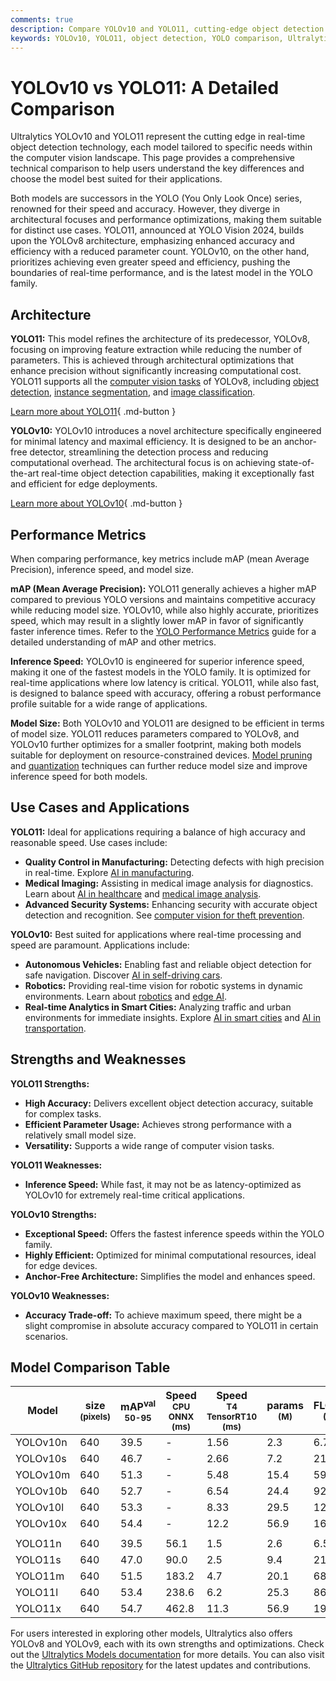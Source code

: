 ```yaml
---
comments: true
description: Compare YOLOv10 and YOLO11, cutting-edge object detection models by Ultralytics. Explore performance, accuracy, speed, and use cases for your projects.
keywords: YOLOv10, YOLO11, object detection, YOLO comparison, Ultralytics, real-time detection, computer vision, performance metrics, machine learning
---
```


# YOLOv10 vs YOLO11: A Detailed Comparison

Ultralytics YOLOv10 and YOLO11 represent the cutting edge in real-time object detection technology, each model tailored to specific needs within the computer vision landscape. This page provides a comprehensive technical comparison to help users understand the key differences and choose the model best suited for their applications.

Both models are successors in the YOLO (You Only Look Once) series, renowned for their speed and accuracy. However, they diverge in architectural focuses and performance optimizations, making them suitable for distinct use cases. YOLO11, announced at YOLO Vision 2024, builds upon the YOLOv8 architecture, emphasizing enhanced accuracy and efficiency with a reduced parameter count. YOLOv10, on the other hand, prioritizes achieving even greater speed and efficiency, pushing the boundaries of real-time performance, and is the latest model in the YOLO family.

<script async src="https://cdn.jsdelivr.net/npm/chart.js@3.9.1/dist/chart.min.js"></script>
<script defer src="../../javascript/benchmark.js"></script>

<canvas id="modelComparisonChart" width="1024" height="400" active-models='["YOLOv10", "YOLO11"]'></canvas>

## Architecture

**YOLO11:** This model refines the architecture of its predecessor, YOLOv8, focusing on improving feature extraction while reducing the number of parameters. This is achieved through architectural optimizations that enhance precision without significantly increasing computational cost. YOLO11 supports all the [computer vision tasks](https://docs.ultralytics.com/tasks/) of YOLOv8, including [object detection](https://www.ultralytics.com/glossary/object-detection), [instance segmentation](https://www.ultralytics.com/glossary/instance-segmentation), and [image classification](https://docs.ultralytics.com/tasks/classify/).

[Learn more about YOLO11](https://docs.ultralytics.com/models/yolo11/){ .md-button }

**YOLOv10:** YOLOv10 introduces a novel architecture specifically engineered for minimal latency and maximal efficiency. It is designed to be an anchor-free detector, streamlining the detection process and reducing computational overhead. The architectural focus is on achieving state-of-the-art real-time object detection capabilities, making it exceptionally fast and efficient for edge deployments.

[Learn more about YOLOv10](https://docs.ultralytics.com/models/yolov10/){ .md-button }

## Performance Metrics

When comparing performance, key metrics include mAP (mean Average Precision), inference speed, and model size.

**mAP (Mean Average Precision):** YOLO11 generally achieves a higher mAP compared to previous YOLO versions and maintains competitive accuracy while reducing model size. YOLOv10, while also highly accurate, prioritizes speed, which may result in a slightly lower mAP in favor of significantly faster inference times. Refer to the [YOLO Performance Metrics](https://docs.ultralytics.com/guides/yolo-performance-metrics/) guide for a detailed understanding of mAP and other metrics.

**Inference Speed:** YOLOv10 is engineered for superior inference speed, making it one of the fastest models in the YOLO family. It is optimized for real-time applications where low latency is critical. YOLO11, while also fast, is designed to balance speed with accuracy, offering a robust performance profile suitable for a wide range of applications.

**Model Size:** Both YOLOv10 and YOLO11 are designed to be efficient in terms of model size. YOLO11 reduces parameters compared to YOLOv8, and YOLOv10 further optimizes for a smaller footprint, making both models suitable for deployment on resource-constrained devices. [Model pruning](https://www.ultralytics.com/glossary/pruning) and [quantization](https://www.ultralytics.com/glossary/model-quantization) techniques can further reduce model size and improve inference speed for both models.

## Use Cases and Applications

**YOLO11:** Ideal for applications requiring a balance of high accuracy and reasonable speed. Use cases include:

- **Quality Control in Manufacturing:** Detecting defects with high precision in real-time. Explore [AI in manufacturing](https://www.ultralytics.com/solutions/ai-in-manufacturing).
- **Medical Imaging:** Assisting in medical image analysis for diagnostics. Learn about [AI in healthcare](https://www.ultralytics.com/solutions/ai-in-healthcare) and [medical image analysis](https://www.ultralytics.com/glossary/medical-image-analysis).
- **Advanced Security Systems:** Enhancing security with accurate object detection and recognition. See [computer vision for theft prevention](https://www.ultralytics.com/blog/computer-vision-for-theft-prevention-enhancing-security).

**YOLOv10:** Best suited for applications where real-time processing and speed are paramount. Applications include:

- **Autonomous Vehicles:** Enabling fast and reliable object detection for safe navigation. Discover [AI in self-driving cars](https://www.ultralytics.com/solutions/ai-in-self-driving).
- **Robotics:** Providing real-time vision for robotic systems in dynamic environments. Learn about [robotics](https://www.ultralytics.com/glossary/robotics) and [edge AI](https://www.ultralytics.com/glossary/edge-ai).
- **Real-time Analytics in Smart Cities:** Analyzing traffic and urban environments for immediate insights. Explore [AI in smart cities](https://www.ultralytics.com/blog/computer-vision-ai-in-smart-cities) and [AI in transportation](https://www.ultralytics.com/blog/ai-in-transportation-redefining-metro-systems).

## Strengths and Weaknesses

**YOLO11 Strengths:**

- **High Accuracy:** Delivers excellent object detection accuracy, suitable for complex tasks.
- **Efficient Parameter Usage:** Achieves strong performance with a relatively small model size.
- **Versatility:** Supports a wide range of computer vision tasks.

**YOLO11 Weaknesses:**

- **Inference Speed:** While fast, it may not be as latency-optimized as YOLOv10 for extremely real-time critical applications.

**YOLOv10 Strengths:**

- **Exceptional Speed:** Offers the fastest inference speeds within the YOLO family.
- **Highly Efficient:** Optimized for minimal computational resources, ideal for edge devices.
- **Anchor-Free Architecture:** Simplifies the model and enhances speed.

**YOLOv10 Weaknesses:**

- **Accuracy Trade-off:** To achieve maximum speed, there might be a slight compromise in absolute accuracy compared to YOLO11 in certain scenarios.

## Model Comparison Table

| Model    | size<br><sup>(pixels) | mAP<sup>val<br>50-95 | Speed<br><sup>CPU ONNX<br>(ms) | Speed<br><sup>T4 TensorRT10<br>(ms) | params<br><sup>(M) | FLOPs<br><sup>(B) |
| -------- | --------------------- | -------------------- | ------------------------------ | ----------------------------------- | ------------------ | ----------------- |
| YOLOv10n | 640                   | 39.5                 | -                              | 1.56                                | 2.3                | 6.7               |
| YOLOv10s | 640                   | 46.7                 | -                              | 2.66                                | 7.2                | 21.6              |
| YOLOv10m | 640                   | 51.3                 | -                              | 5.48                                | 15.4               | 59.1              |
| YOLOv10b | 640                   | 52.7                 | -                              | 6.54                                | 24.4               | 92.0              |
| YOLOv10l | 640                   | 53.3                 | -                              | 8.33                                | 29.5               | 120.3             |
| YOLOv10x | 640                   | 54.4                 | -                              | 12.2                                | 56.9               | 160.4             |
|          |                       |                      |                                |                                     |                    |                   |
| YOLO11n  | 640                   | 39.5                 | 56.1                           | 1.5                                 | 2.6                | 6.5               |
| YOLO11s  | 640                   | 47.0                 | 90.0                           | 2.5                                 | 9.4                | 21.5              |
| YOLO11m  | 640                   | 51.5                 | 183.2                          | 4.7                                 | 20.1               | 68.0              |
| YOLO11l  | 640                   | 53.4                 | 238.6                          | 6.2                                 | 25.3               | 86.9              |
| YOLO11x  | 640                   | 54.7                 | 462.8                          | 11.3                                | 56.9               | 194.9             |

For users interested in exploring other models, Ultralytics also offers YOLOv8 and YOLOv9, each with its own strengths and optimizations. Check out the [Ultralytics Models documentation](https://docs.ultralytics.com/models/) for more details. You can also visit the [Ultralytics GitHub repository](https://github.com/ultralytics/ultralytics) for the latest updates and contributions.
